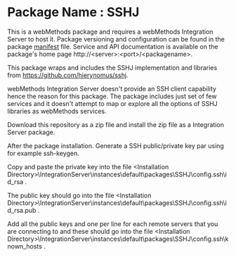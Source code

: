 # Package Name : SSHJ
This is a webMethods package and requires a webMethods Integration Server to host it. Package versioning and configuration can be found in the package [manifest](./SSHJ/manifest.v3) file. Service and API documentation is available on the package's home page http://&lt;server&gt;:&lt;port&gt;/&lt;packagename>.

This package wraps and includes the SSHJ implementation and libraries from https://github.com/hierynomus/sshj. 

webMethods Integration Server doesn't provide an SSH client capability hence the reason for this package.
The package includes just set of few services and it doesn't attempt to map or explore all the options of SSHJ libraries as webMethods services.

Download this repository as a zip file and install the zip file as a Integration Server package.

After the package installation.
Generate a SSH public/private key par using for example ssh-keygen.

Copy and paste the private key into the file \<Installation Directory\>\IntegrationServer\instances\default\packages\SSHJ\config\.ssh\id_rsa .

The public key should go into the file \<Installation Directory\>\IntegrationServer\instances\default\packages\SSHJ\config\.ssh\id_rsa.pub .

Add all the public keys and one per line for each remote servers that you are connecting to and these should go into the file \<Installation Directory\>\IntegrationServer\instances\default\packages\SSHJ\config\.ssh\known_hosts .



